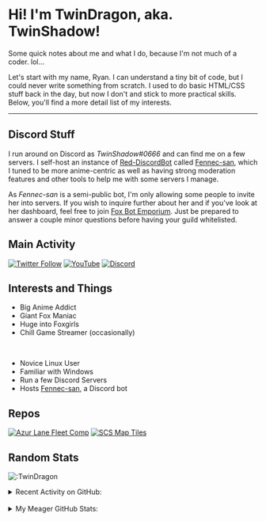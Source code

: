 # Hi! I'm TwinDragon, aka. TwinShadow!

Some quick notes about me and what I do, because I'm not much of a coder. lol...

Let's start with my name, Ryan. I can understand a tiny bit of code, but I could never write something from scratch. I used to do basic HTML/CSS stuff back in the day, but now I don't and stick to more practical skills. Below, you'll find a more detail list of my interests.

---

## Discord Stuff

I run around on Discord as *TwinShadow#0666* and can find me on a few servers. I self-host an instance of [Red-DiscordBot][redbot] called [Fennec-san][fennec], which I tuned to be more anime-centric as well as having strong moderation features and other tools to help me with some servers I manage.

As *Fennec-san* is a semi-public bot, I'm only allowing some people to invite her into servers. If you wish to inquire further about her and if you've look at her dashboard, feel free to join [Fox Bot Emporium][discord]. Just be prepared to answer a couple minor questions before having your guild whitelisted.

## Main Activity
<p align="center">

[![Twitter Follow](https://img.shields.io/twitter/follow/TwinShadow_SH?color=A30000&label=TwinShadow_SH&logo=Twitter&style=plastic)][twitter]
[![YouTube](https://img.shields.io/static/v1?label=TwinShadow_Fox&color=A30000&message=YouTube&logo=YouTube&logoColor=FF0000&style=plastic)][youtube]
[![Discord](https://img.shields.io/discord/713548512108740648?color=cc0000&label=Fox%20Bot%20Emporium&logo=discord&logoColor=ffc06d&style=plastic)][discord]

</p>

## Interests and Things

- Big Anime Addict
- Giant Fox Maniac
- Huge into Foxgirls
- Chill Game Streamer (occasionally)

<br />

- Novice Linux User
- Familiar with Windows
- Run a few Discord Servers
- Hosts [Fennec-san][fennec], a Discord bot

## Repos

[![Azur Lane Fleet Comp](https://github-twindragon-stats.vercel.app//api/pin/?username=TwinDragon&repo=AzurLane_comp&show_owner=true&theme=dark)](https://github.com/TwinDragon/AzurLane_comp)
[![SCS Map Tiles](https://github-twindragon-stats.vercel.app//api/pin/?username=TwinDragon&repo=SCS_Map_Tiles&theme=dark)](https://github.com/TwinDragon/SCS_Map_Tiles)

## Random Stats

![:TwinDragon](https://count.getloli.com/get/@TwinDragon?theme=gelbooru)

<details>
  <summary>Recent Activity on GitHub:</summary>

  <!--START_SECTION:activity-->
1. 🗣 Commented on [#208](https://github.com/Kreusada/Kreusada-Cogs/issues/208) in [Kreusada/Kreusada-Cogs](https://github.com/Kreusada/Kreusada-Cogs)
2. 🗣 Commented on [#5571](https://github.com/Cog-Creators/Red-DiscordBot/issues/5571) in [Cog-Creators/Red-DiscordBot](https://github.com/Cog-Creators/Red-DiscordBot)
3. ❌ Closed PR [#9](https://github.com/i-am-zaidali/cray-cogs/pull/9) in [i-am-zaidali/cray-cogs](https://github.com/i-am-zaidali/cray-cogs)
4. 🗣 Commented on [#9](https://github.com/i-am-zaidali/cray-cogs/issues/9) in [i-am-zaidali/cray-cogs](https://github.com/i-am-zaidali/cray-cogs)
5. 💪 Opened PR [#9](https://github.com/i-am-zaidali/cray-cogs/pull/9) in [i-am-zaidali/cray-cogs](https://github.com/i-am-zaidali/cray-cogs)
<!--END_SECTION:activity-->

</details>
<br />
<details>
  <summary>My Meager GitHub Stats:</summary>

  <img align="left" alt="TwinDragon's Stats" src="https://github-twindragon-stats.vercel.app/api?username=TwinDragon&show_icons=true&hide_border=true&theme=dark" />

</details>

[fennec]: https://dash.lolifox.net
[discord]: https://discord.gg/XCMUykVTFE
[twitter]: https://twitter.com/TwinShadow_SH
[youtube]: https://youtube.com/c/TwinShadow_Fox
[redbot]: https://github.com/Cog-Creators/Red-DiscordBot